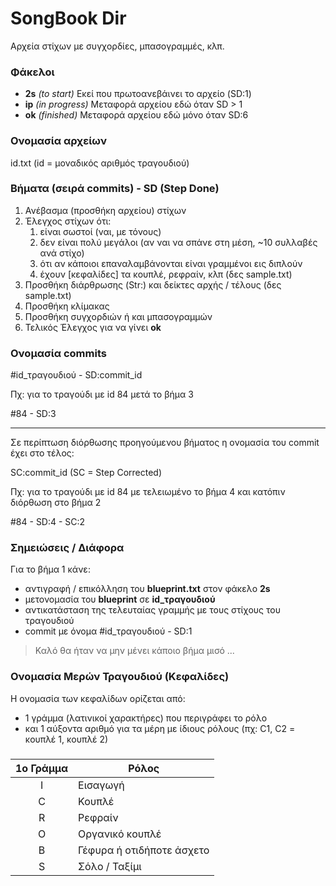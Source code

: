 # SongBook Dir

Αρχεία στίχων με συγχορδίες, μπασογραμμές, κλπ.

### Φάκελοι

- **2s** *(to start)* Εκεί που πρωτοανεβάινει το αρχείο (SD:1)
- **ip** *(in progress)* Μεταφορά αρχείου εδώ όταν SD > 1
- **ok** *(finished)* Μεταφορά αρχείου εδώ μόνο όταν SD:6

### Ονομασία αρχείων

id.txt (id = μοναδικός αριθμός τραγουδιού)

### Βήματα (σειρά commits) - SD (Step Done)

1. Ανέβασμα (προσθήκη αρχείου) στίχων
2. Έλεγχος στίχων ότι:
	1. είναι σωστοί (ναι, με τόνους)
	2. δεν είναι πολύ μεγάλοι (αν ναι να σπάνε στη μέση, ~10 συλλαβές ανά στίχο)
	3. ότι αν κάποιοι επαναλαμβάνονται είναι γραμμένοι εις διπλούν
	4. έχουν [κεφαλίδες] τα κουπλέ, ρεφραίν, κλπ (δες sample.txt)
3. Προσθήκη διάρθρωσης (Str:) και δείκτες αρχής / τέλους (δες sample.txt)
4. Προσθήκη κλίμακας
5. Προσθήκη συγχορδιών ή και μπασογραμμών
6. Τελικός Έλεγχος για να γίνει **ok**

### Ονομασία commits

 #id_τραγουδιού - SD:commit_id

Πχ: για το τραγούδι με id 84 μετά το βήμα 3

 #84 - SD:3

---

Σε περίπτωση διόρθωσης προηγούμενου βήματος η ονομασία του commit έχει στο τέλος:

SC:commit_id (SC = Step Corrected)

Πχ: για το τραγούδι με id 84 με τελειωμένο το βήμα 4 και κατόπιν διόρθωση στο βήμα 2

 #84 - SD:4 - SC:2

### Σημειώσεις / Διάφορα

Για το βήμα 1 κάνε:
- αντιγραφή / επικόλληση του **blueprint.txt** στον φάκελο **2s**
- μετονομασία του **blueprint** σε **id_τραγουδιού**
- αντικατάσταση της τελευταίας γραμμής με τους στίχους του τραγουδιού
- commit με όνομα #id_τραγουδιού - SD:1

> Καλό θα ήταν να μην μένει κάποιο βήμα μισό ...

### Ονομασία Μερών Τραγουδιού (Κεφαλίδες)

Η ονομασία των κεφαλίδων ορίζεται από:
- 1 γράμμα (λατινικοί χαρακτήρες) που περιγράφει το ρόλο
- και 1 αύξοντα αριθμό για τα μέρη με ίδιους ρόλους (πχ: C1, C2 = κουπλέ 1, κουπλέ 2)

##### 

|1ο Γράμμα|Ρόλος|
|:-------------:| ------------- |
|I|Εισαγωγή|
|C|Κουπλέ|
|R|Ρεφραίν|
|O|Οργανικό κουπλέ|
|B|Γέφυρα ή οτιδήποτε άσχετο|
|S|Σόλο / Ταξίμι|

